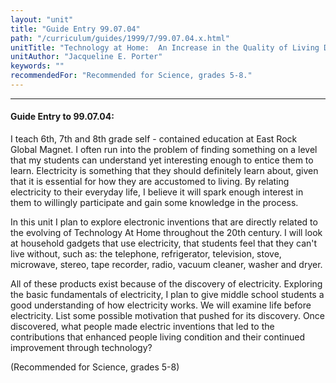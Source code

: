 ```yaml
---
layout: "unit"
title: "Guide Entry 99.07.04"
path: "/curriculum/guides/1999/7/99.07.04.x.html"
unitTitle: "Technology at Home:  An Increase in the Quality of Living Due to Electronic Inventions"
unitAuthor: "Jacqueline E. Porter"
keywords: ""
recommendedFor: "Recommended for Science, grades 5-8."
---
```

<body>
<hr/>
<h4>
Guide Entry to 99.07.04:
</h4>
<p>I teach 6th, 7th and 8th grade self - contained education at East Rock Global Magnet.  I often run into the problem of finding something on a level that my students can understand yet interesting enough to entice them to learn.  Electricity is something that they should definitely learn about, given that it is essential for how they are accustomed to living.  By relating electricity to their everyday life, I believe it will spark enough interest in them to willingly participate and gain some knowledge in the process.</p>
<p>
In this unit I plan to explore electronic inventions that are directly related to the evolving of Technology At Home throughout the 20th century.  I will look at household gadgets that use electricity, that students feel that they can't live without, such as:  the telephone, refrigerator, television, stove, microwave, stereo, tape recorder, radio, vacuum cleaner, washer and dryer.
</p>
<p>
All of these products exist because of the discovery of electricity. Exploring the basic fundamentals of electricity, I plan to give middle school students a good understanding of how electricity works.  We will examine life before electricity.  List some possible motivation that pushed for its discovery.  Once discovered, what people made electric inventions that led to the contributions that enhanced people living condition and their continued improvement through technology?
</p>
<p>
(Recommended for Science, grades 5-8)
</p>
</body>
